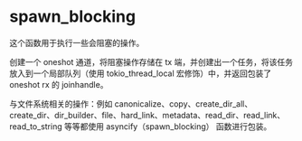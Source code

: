 # spawn_blocking

这个函数用于执行一些会阻塞的操作。

创建一个 oneshot 通道，将阻塞操作存储在 tx 端，并创建出一个任务，将该任务放入到一个局部队列（使用 tokio_thread_local 宏修饰）中，并返回包装了 oneshot rx 的 joinhandle。

与文件系统相关的操作：例如 canonicalize、copy、create_dir_all、create_dir、dir_builder、file、hard_link、metadata、read_dir、read_link、read_to_string 等等都使用 asyncify（spawn_blocking） 函数进行包装。
